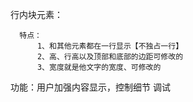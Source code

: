 行内块元素：

      特点：
          1、和其他元素都在一行显示【不独占一行】
          2、高、行高以及顶部和底部的边距可修改的
          3、宽度就是他文字的宽度、可修改的


   功能：用户加强内容显示，控制细节 调试